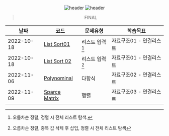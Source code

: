 

<div align="center">
  
![header](https://capsule-render.vercel.app/api?type=waving&height=250&color=89a5ea&text=DataStructure&fontColor=ffffff)
![header](https://capsule-render.vercel.app/api?type=rect&height=50&color=ebf3f5&text=2022학년도2학기&fontColor=929292&fontSize=20)
 >FINAL
 
|날짜|코드|문제유형|학습목표|
|------|---|----|----|
|2022-10-18|[List Sort01](https://github.com/swimmin99/Data_Structure/blob/main/list1.c)|리스트 입력[^1]|자료구조01 - 연결리스트|
|2022-10-18|[List Sort 02](https://github.com/swimmin99/Data_Structure/blob/main/list2.c)|리스트 입력[^2]|자료구조01 - 연결리스트|
|2022-11-06|[Polynominal](https://github.com/swimmin99/Data_Structure/blob/main/Polynominal.c)|다항식|자료구조02 - 연결리스트|
|2022-11-09|[Sparce Matrix](https://github.com/swimmin99/Data_Structure/blob/main/SparceMatrix.c)|행렬|자료구조03 - 연결리스트|
  
</div>

[^1]: 오름차순 정렬, 정렬 시 전체 리스트 탐색.
[^2]: 오름차순 정렬, 중복 값 삭제 후 삽입, 정렬 시 전체 리스트 탐색
